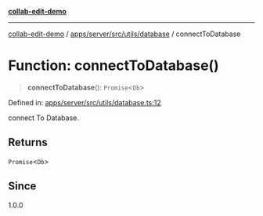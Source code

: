 [**collab-edit-demo**](../../../../../../README.md)

***

[collab-edit-demo](../../../../../../README.md) / [apps/server/src/utils/database](../README.md) / connectToDatabase

# Function: connectToDatabase()

> **connectToDatabase**(): `Promise`\<`Db`\>

Defined in: [apps/server/src/utils/database.ts:12](https://github.com/austyle-io/pub-sub-demo/blob/00b2f1e9b947d5e964db5c3be9502513c4374263/apps/server/src/utils/database.ts#L12)

connect To Database.

## Returns

`Promise`\<`Db`\>

## Since

1.0.0
